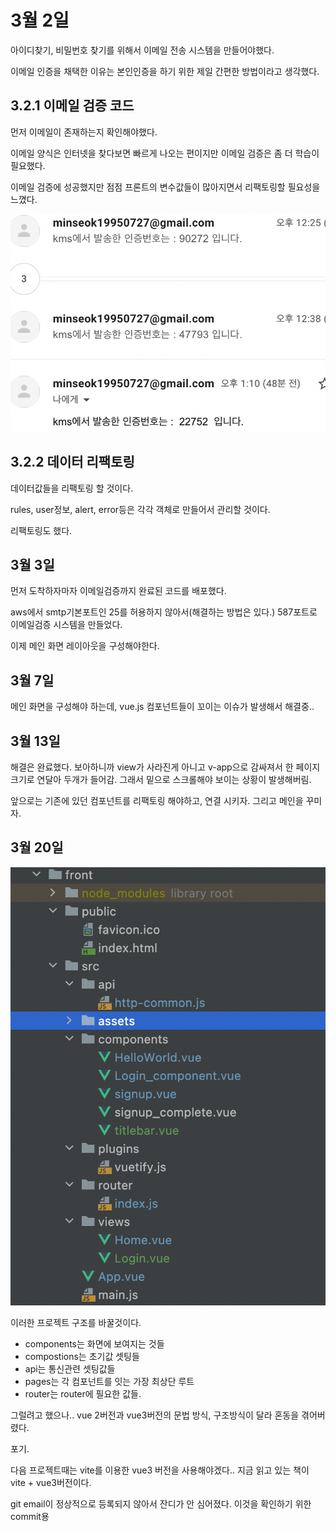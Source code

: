 # 3월 2일

아이디찾기, 비밀번호 찾기를 위해서 이메일 전송 시스템을 만들어야했다.

이메일 인증을 채택한 이유는 본인인증을 하기 위한 제일 간편한 방법이라고 생각했다.

## 3.2.1 이메일 검증 코드

먼저 이메일이 존재하는지 확인해야했다.

이메일 양식은 인터넷을 찾다보면 빠르게 나오는 편이지만 이메일 검증은 좀 더 학습이 필요했다.

이메일 검증에 성공했지만 점점 프론트의 변수값들이 많아지면서 리팩토링할 필요성을 느꼈다.

![](img/emailcert.png)  



## 3.2.2 데이터 리팩토링

데이터값들을 리팩토링 할 것이다.

rules, user정보, alert, error등은 각각 객체로 만들어서 관리할 것이다.

리팩토링도 했다.

## 3월 3일

먼저 도착하자마자 이메일검증까지 완료된 코드를 배포했다.

aws에서 smtp기본포트인 25를 허용하지 않아서(해결하는 방법은 있다.) 587포트로 이메일검증 시스템을 만들었다.

이제 메인 화면 레이아웃을 구성해야한다.



## 3월 7일

메인 화면을 구성해야 하는데, vue.js 컴포넌트들이 꼬이는 이슈가 발생해서 해결중..

## 3월 13일

해결은 완료했다. 보아하니까 view가 사라진게 아니고 v-app으로 감싸져서 한 페이지크기로 연달아 두개가 들어감. 그래서 밑으로 스크롤해야 보이는 상황이 발생해버림.

앞으로는 기존에 있던 컴포넌트를 리팩토링 해야하고, 연결 시키자. 그리고 메인을 꾸미자.

## 3월 20일

![](/img/beforeFront.png)  

이러한 프로젝트 구조를 바꿀것이다.

- components는 화면에 보여지는 것들
- compostions는 초기값 셋팅들
- api는 통신관련 셋팅값들
- pages는 각 컴포넌트를 잇는 가장 최상단 루트
- router는 router에 필요한 값들.

그럴려고 했으나.. vue 2버전과 vue3버전의 문법 방식, 구조방식이 달라 혼동을 겪어버렸다.

포기.

다음 프로젝트때는 vite를 이용한 vue3 버전을 사용해야겠다.. 지금 읽고 있는 책이 vite + vue3버전이다.

git email이 정상적으로 등록되지 않아서 잔디가 안 심어졌다. 이것을 확인하기 위한 commit용